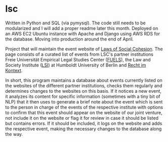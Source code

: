 # lsc

Written in Python and SQL (via pymysql). The code still needs to be modularized and I will add a proper readme later this month.
Deployed on an AWS EC2 Ubuntu instance with Apache and Django using AWS RDS for the database. Moving into production around the end of April.

Project that will maintain the event website of <a href="https://www.laws-of-social-cohesion.de/Events/index.html">Laws of Social Cohesion</a>. The page consists of a curated list of events from LSC's partner institutions Freie Universität Empirical Legal Studies Center (<a href="https://www.jura.fu-berlin.de/en/forschung/fuels">FUELS</a>), the Law and Society Institute (<a href="https://www.rewi.hu-berlin.de/en/lf/oe/lsi?set_language=en">LSI</a>) at Humboldt University of Berlin and <a href="https://www.rechtimkontext.de/en/start/">Recht im Kontext</a>.

In short, this program maintains a database about events currently listed on the websites of the different partner institutions, checks them regularly and determines changes to the websites on this basis. If it notices a new event, it analyzes its content for specific information (sometimes with a tiny bit of NLP) that it then uses to generate a brief note about the event which is sent to the person in charge of the events of the respective institute with options to confirm that this event should appear on the website of our joint venture, not include it on the website or flag it for review in case it should be listed but contains errors. If it should be included, it logs on the website and adds the respective event, making the necessary changes to the database along the way.
